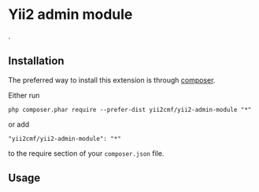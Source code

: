 Yii2 admin module
=================
. 

Installation
------------

The preferred way to install this extension is through [composer](http://getcomposer.org/download/).

Either run

```
php composer.phar require --prefer-dist yii2cmf/yii2-admin-module "*"
```

or add

```
"yii2cmf/yii2-admin-module": "*"
```

to the require section of your `composer.json` file.


Usage
-----
